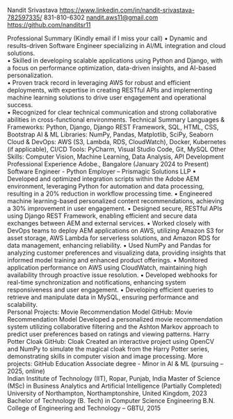 Nandit Srivastava
https://www.linkedin.com/in/nandit-srivastava-782597335/ 
831-810-6302 
nandit.aws11@gmail.com 
https://github.com/nanditsr11  

Professional Summary 
(Kindly email if I miss your call) 
▪ Dynamic and results-driven Software Engineer specializing in AI/ML integration and cloud solutions.  
▪ Skilled in developing scalable applications using Python and Django, with a focus on performance 
optimization, data-driven insights, and AI-based personalization.  
▪ Proven track record in leveraging AWS for robust and efficient deployments, with expertise in creating 
RESTful APIs and implementing machine learning solutions to drive user engagement and operational 
success.  
▪ Recognized for clear technical communication and strong collaborative abilities in cross-functional 
environments. 
Technical Summary 
Languages & Frameworks: Python, Django, Django REST Framework, SQL, HTML, CSS, Bootstrap 
AI & ML Libraries: NumPy, Pandas, Matplotlib, SciPy, Seaborn 
Cloud & DevOps: AWS (S3, Lambda, RDS, CloudWatch), Docker, Kubernetes (if applicable), CI/CD 
Tools: PyCharm, Visual Studio Code, Git, MySQL 
Other Skills: Computer Vision, Machine Learning, Data Analysis, API Development 
Professional Experience 
Adobe., Bangalore (January 2024 to Present) 
Software Engineer - Python 
Employer – Prismagic Solutions LLP 
▪ Developed and optimized integration scripts within the Adobe AEM environment, leveraging Python for 
automation and data processing, resulting in a 20% reduction in workflow processing time. 
▪ Engineered machine learning-based personalized content recommendations, achieving a 30% improvement 
in user engagement. 
▪ Designed secure, RESTful APIs using Django REST Framework, enabling efficient and secure data exchanges 
between AEM and external services. 
▪ Worked closely with DevOps teams to deploy AEM applications on AWS, utilizing Amazon S3 for asset 
storage, AWS Lambda for serverless solutions, and Amazon RDS for data management, enhancing reliability. 
▪ Used NumPy and Pandas for analyzing customer preferences and visualizing data, providing insights that 
informed model training and enhanced product offerings. 
▪ Monitored application performance on AWS using CloudWatch, maintaining high availability through 
proactive issue resolution. 
▪ Developed webhooks for real-time synchronization and notifications, enhancing system responsiveness and 
user engagement. 
▪ Developing efficient queries to retrieve and manipulate data in MySQL, ensuring performance and scalability.  
Personal Projects: 
Movie Recommendation Model 
GitHub: Movie Recommendation Model 
Developed a personalized movie recommendation system utilizing collaborative filtering and the Ashton Markov 
approach to predict user preferences based on ratings and viewing patterns. 
Harry Potter Cloak 
GitHub: Cloak 
Created an interactive project using OpenCV and NumPy to simulate the magical cloak from the Harry Potter 
series, demonstrating skills in computer vision and image processing. 
More projects: GitHub 
Education 
Associate degree - Minor in AI & ML (pursuing – 2025, online)  
Indian Institute of Technology (IIT), Ropar, Punjab, India 
Master of Science (MSc) in Business Analytics and Artificial Intelligence (Partially Completed) 
University of Northampton, Northamptonshire, United Kingdom, 2023  
Bachelor of Technology (B. Tech) in Computer Science Engineering 
B.N. College of Engineering and Technology – GBTU, 2015 
